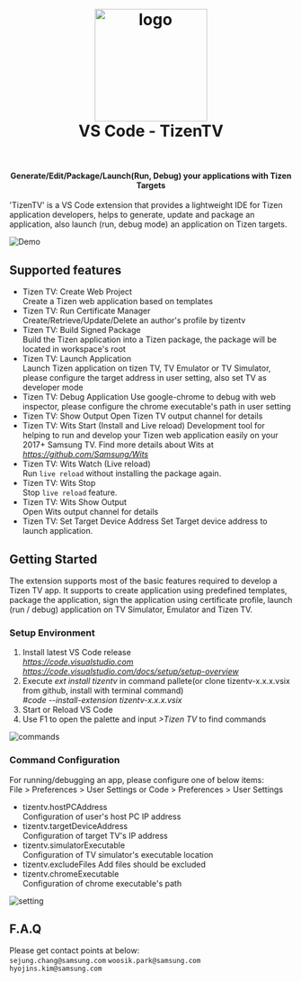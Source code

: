 <h1 align="center">
  <br>
    <img src="https://raw.githubusercontent.com/samsung/vscode-extension-tizentv/master/images/icon.png?branch=master" alt="logo" width="200">
  <br>
  VS Code - TizenTV
  <br>
  <br>
</h1>

<h4 align="center">Generate/Edit/Package/Launch(Run, Debug) your applications with Tizen Targets</h4>

'TizenTV' is a VS Code extension that provides a lightweight IDE for Tizen application developers, helps to generate, update and package an application, also launch (run, debug mode) an application on Tizen targets.

![Demo](https://raw.githubusercontent.com/samsung/vscode-extension-tizentv/master/images/demo.gif)

## Supported features 

* Tizen TV: Create Web Project  
  Create a Tizen web application based on templates
* Tizen TV: Run Certificate Manager  
  Create/Retrieve/Update/Delete an author's profile by tizentv
* Tizen TV: Build Signed Package  
  Build the Tizen application into a Tizen package, the package will be located in workspace's root 
* Tizen TV: Launch Application  
  Launch Tizen application on tizen TV, TV Emulator or TV Simulator, please configure the target address in user setting, also set TV as developer mode  
* Tizen TV: Debug Application
  Use google-chrome to debug with web inspector, please configure the chrome executable's path in user setting 
* Tizen TV: Show Output
  Open Tizen TV output channel for details
* Tizen TV: Wits Start (Install and Live reload)
  Development tool for helping to run and develop your Tizen web application easily on your 2017+ Samsung TV. Find more details about Wits at *https://github.com/Samsung/Wits*
* Tizen TV: Wits Watch (Live reload)  
  Run `live reload` without installing the package again.
* Tizen TV: Wits Stop  
  Stop `live reload` feature.
* Tizen TV: Wits Show Output  
  Open Wits output channel for details
* Tizen TV: Set Target Device Address
  Set Target device address to launch application.

## Getting Started
The extension supports most of the basic features required to develop a Tizen TV app. It supports to create application using predefined templates, package the application, sign the application using certificate profile, launch (run / debug) application on TV Simulator, Emulator and Tizen TV.

### Setup Environment  
1. Install latest VS Code release  
   *https://code.visualstudio.com*  
   *https://code.visualstudio.com/docs/setup/setup-overview* 
2. Execute *ext install tizentv* in command pallete(or clone tizentv-x.x.x.vsix from github, install with terminal command)  
   *#code --install-extension tizentv-x.x.x.vsix*  
3. Start or Reload VS Code  
4. Use F1 to open the palette and input *>Tizen TV* to find commands
   
<p><img src="https://raw.githubusercontent.com/samsung/vscode-extension-tizentv/master/images/commands.png" alt="commands"></p>

### Command Configuration  
For running/debugging an app, please configure one of below items:  
File > Preferences > User Settings or Code > Preferences > User Settings  
* tizentv.hostPCAddress  
  Configuration of user's host PC IP address  
* tizentv.targetDeviceAddress  
  Configuration of target TV's IP address  
* tizentv.simulatorExecutable  
  Configuration of TV simulator's executable location 
* tizentv.excludeFiles 
  Add files should be excluded
* tizentv.chromeExecutable  
  Configuration of chrome executable's path

<p><img src="https://raw.githubusercontent.com/samsung/vscode-extension-tizentv/master/images/setting.png" alt="setting"></p>

## F.A.Q
Please get contact points at below:  
`sejung.chang@samsung.com`
`woosik.park@samsung.com`  
`hyojins.kim@samsung.com`

